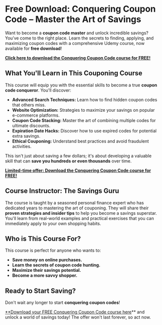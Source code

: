 # Free Download: Conquering Coupon Code – Master the Art of Savings

Want to become a **coupon code master** and unlock incredible savings? You’ve come to the right place. Learn the secrets to finding, applying, and maximizing coupon codes with a comprehensive Udemy course, now available for **free download**!

[**Click here to download the Conquering Coupon Code course for FREE!**](https://udemywork.com/conquering-coupon-code)

## What You'll Learn in This Couponing Course

This course will equip you with the essential skills to become a true **coupon code conqueror**. You'll discover:

*   **Advanced Search Techniques:** Learn how to find hidden coupon codes that others miss.
*   **Website Optimization:** Strategies to maximize your savings on popular e-commerce platforms.
*   **Coupon Code Stacking:** Master the art of combining multiple codes for ultimate discounts.
*   **Expiration Date Hacks:** Discover how to use expired codes for potential extra savings.
*   **Ethical Couponing:** Understand best practices and avoid fraudulent activities.

This isn't just about saving a few dollars; it's about developing a valuable skill that can **save you hundreds or even thousands** over time.

[**Limited-time offer: Download the Conquering Coupon Code course for FREE!**](https://udemywork.com/conquering-coupon-code)

## Course Instructor: The Savings Guru

The course is taught by a seasoned personal finance expert who has dedicated years to mastering the art of couponing. They will share their **proven strategies and insider tips** to help you become a savings superstar. You'll learn from real-world examples and practical exercises that you can immediately apply to your own shopping habits.

## Who is This Course For?

This course is perfect for anyone who wants to:

*   **Save money on online purchases.**
*   **Learn the secrets of coupon code hunting.**
*   **Maximize their savings potential.**
*   **Become a more savvy shopper.**

## Ready to Start Saving?

Don't wait any longer to start **conquering coupon codes**!

[**Download your FREE Conquering Coupon Code course here](https://udemywork.com/conquering-coupon-code)** and unlock a world of savings today! The offer won't last forever, so act now.
